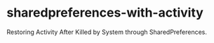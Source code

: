 # sharedpreferences-with-activity
Restoring Activity After Killed by System through SharedPreferences.
